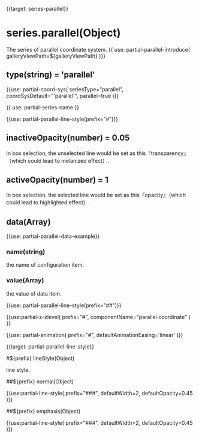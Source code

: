 
{{target: series-parallel}}

# series.parallel(Object)

The series of parallel coordinate system.
{{ use: partial-parallel-introduce(
    galleryViewPath=${galleryViewPath}
)}}


## type(string) = 'parallel'


{{use: partial-coord-sys(
    seriesType="parallel",
    coordSysDefault="'parallel'",
    parallel=true
)}}


{{ use: partial-series-name }}


{{use: partial-parallel-line-style(prefix="#")}}


## inactiveOpacity(number) = 0.05

In box selection, the unselected line would be set as this『transparency』（which could lead to melanized effect）.

## activeOpacity(number) = 1

In box selection, the selected line would be set as this『opacity』（which could lead to highlighted effect）.



## data(Array)

{{use: partial-parallel-data-example}}

### name(string)

the name of configuration item.

### value(Array)

the value of data item.

{{use: partial-parallel-line-style(prefix="##")}}


{{use:partial-z-zlevel(
    prefix="#",
    componentName="parallel coordinate"
) }}

{{use: partial-animation(
    prefix="#",
    defaultAnimationEasing='linear'
)}}





{{target: partial-parallel-line-style}}

#${prefix} lineStyle(Object)

line style.

##${prefix} normal(Object)

{{use:partial-line-style(
    prefix="###",
    defaultWidth=2,
    defaultOpacity=0.45
)}}

##${prefix} emphasis(Object)

{{use:partial-line-style(
    prefix="###",
    defaultWidth=2,
    defaultOpacity=0.45
)}}



